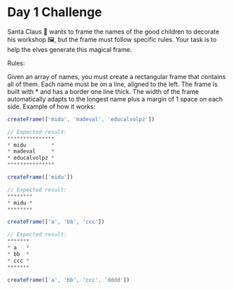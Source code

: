 # Day 1 Challenge

Santa Claus 🎅 wants to frame the names of the good children to decorate his
workshop 🖼️, but the frame must follow specific rules. Your task is to help the
elves generate this magical frame.

Rules:

Given an array of names, you must create a rectangular frame that contains all
of them. Each name must be on a line, aligned to the left. The frame is built
with * and has a border one line thick. The width of the frame automatically
adapts to the longest name plus a margin of 1 space on each side. Example of how
it works:

```js
createFrame(['midu', 'madeval', 'educalvolpz'])

// Expected result:
***************
* midu        *
* madeval     *
* educalvolpz *
***************

createFrame(['midu'])

// Expected result:
********
* midu *
********

createFrame(['a', 'bb', 'ccc'])

// Expected result:
*******
* a   *
* bb  *
* ccc *
*******

createFrame(['a', 'bb', 'ccc', 'dddd'])
```
